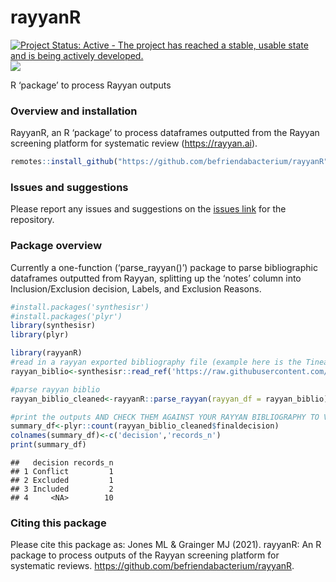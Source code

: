 
# rayyanR

[![Project Status: Active - The project has reached a stable, usable
state and is being actively
developed.](https://www.repostatus.org/badges/latest/active.svg)](https://www.repostatus.org/#active)
[![](https://img.shields.io/github/last-commit/befriendabacterium/rayyanR.svg)](https://github.com/befriendabacterium/rayyanR/commits/main)

R ‘package’ to process Rayyan outputs

### Overview and installation

RayyanR, an R ‘package’ to process dataframes outputted from the Rayyan
screening platform for systematic review (<https://rayyan.ai>).

``` r
remotes::install_github("https://github.com/befriendabacterium/rayyanR")
```

### Issues and suggestions

Please report any issues and suggestions on the [issues
link](https://github.com/befriendabacterium/rayyanR/issues) for the
repository.

### Package overview

Currently a one-function (‘parse_rayyan()’) package to parse
bibliographic dataframes outputted from Rayyan, splitting up the ‘notes’
column into Inclusion/Exclusion decision, Labels, and Exclusion Reasons.

``` r
#install.packages('synthesisr')
#install.packages('plyr')
library(synthesisr)
library(plyr)
```

``` r
library(rayyanR)
#read in a rayyan exported bibliography file (example here is the Tinea Update one from Rayyan)
rayyan_biblio<-synthesisr::read_ref('https://raw.githubusercontent.com/befriendabacterium/rayyanR/main/example_inputs/tinea_update.ris')

#parse rayyan biblio
rayyan_biblio_cleaned<-rayyanR::parse_rayyan(rayyan_df = rayyan_biblio)

#print the outputs AND CHECK THEM AGAINST YOUR RAYYAN BIBLIOGRAPHY TO VALIDATE. The total number of records should remain the same and Inclusions and exclusions should equate straightforwardly. However, Maybes here (unlike in Rayyan) are only Maybes by if all reviewers marked them as so, and Conflicts include Maybe-Inclusion/Exclusion type conflicts (in Rayyan a 'conflict' is only an Inclusion-Exclusion type conflict).
summary_df<-plyr::count(rayyan_biblio_cleaned$finaldecision)
colnames(summary_df)<-c('decision','records_n')
print(summary_df)
```
    ##   decision records_n
    ## 1 Conflict         1
    ## 2 Excluded         1
    ## 3 Included         2
    ## 4     <NA>        10

### Citing this package

Please cite this package as: Jones ML & Grainger MJ (2021). rayyanR: An R package to process outputs of the Rayyan screening platform for systematic reviews. <a href="https://github.com/befriendabacterium/rayyanR" target="_blank">https://github.com/befriendabacterium/rayyanR</a>.
